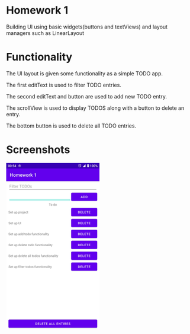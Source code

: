 # Homework 1

Building UI using basic widgets(buttons and textViews) and layout managers such as LinearLayout

# Functionality

The UI layout is given some functionality as a simple TODO app.

The first editText is used to filter TODO entries.

The second editText and button are used to add new TODO entry.

The scrollView is used to display TODOS along with a button to delete an entry.

The bottom button is used to delete all TODO entries.

# Screenshots

<img src="mainActivity.jpg" width="50%" height="50%" title="Main activity">